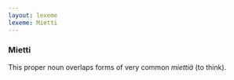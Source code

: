 ```yaml
---
layout: lexeme
lexeme: Mietti
---
```


###  Mietti 
This proper noun overlaps forms of very common *miettiä* (to think).

